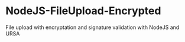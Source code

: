 # NodeJS-FileUpload-Encrypted
File upload with encryptation and signature validation with NodeJS and URSA
